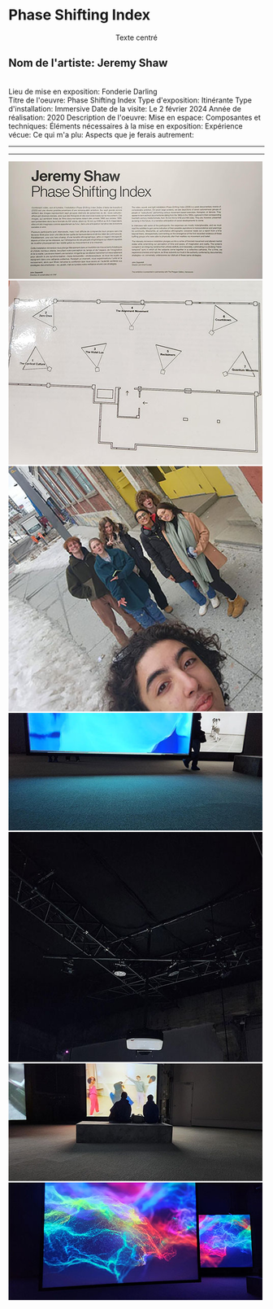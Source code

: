 <h1><align="center">Phase Shifting Index</h1><p align="center">Texte centré</p>
<h2>Nom de l'artiste: Jeremy Shaw</h2>
<br>Lieu de mise en exposition: Fonderie Darling</br>
Titre de l'oeuvre: Phase Shifting Index
Type d'exposition: Itinérante
Type d'installation: Immersive
Date de la visite: Le 2 février 2024
Année de réalisation: 2020
Description de l'oeuvre:
Mise en espace: 
Composantes et techniques:
Éléments nécessaires à la mise en exposition:
Expérience vécue: 
Ce qui m'a plu:
Aspects que je ferais autrement:
<hr>
<hr>

![photo](media/Jeremy_Shaw_cartel_20240202.jpg)
![photo](media/Jeremy_Shaw_croquis_20240202.jpg)
![photo](media/Jeremy_Shaw_groupe_20240202.jpg)
![photo](media/Jeremy_Shaw_hauteur_ecran_20240202.jpg)
![photo](media/Jeremy_Shaw_projecteur_20240202.jpg)
![photo](media/Jeremy_Shaw_tapis_20240202.jpg)
![photo](media/Jeremy_Shaw_ecran_allure_20240202.jpg)
